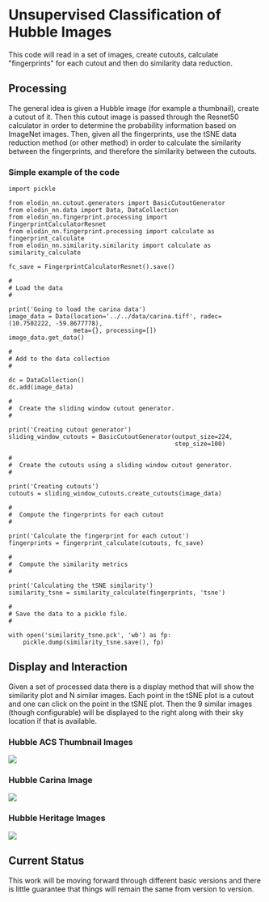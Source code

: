 # Unsupervised Classification of Hubble Images

This code will read in a set of images, create cutouts, calculate "fingerprints" for each cutout and then do similarity data reduction.

## Processing

The general idea is given a Hubble image (for example a thumbnail), create a cutout of it. Then this cutout image is passed through the Resnet50 calculator in order to determine the probability information based on ImageNet images.  Then, given all the fingerprints, use the tSNE data reduction method (or other method) in order to calculate the similarity between the fingerprints, and therefore the similarity between the cutouts.

### Simple example of the code

```
import pickle

from elodin_nn.cutout.generators import BasicCutoutGenerator
from elodin_nn.data import Data, DataCollection
from elodin_nn.fingerprint.processing import FingerprintCalculatorResnet
from elodin_nn.fingerprint.processing import calculate as fingerprint_calculate
from elodin_nn.similarity.similarity import calculate as similarity_calculate

fc_save = FingerprintCalculatorResnet().save()

#
# Load the data
#

print('Going to load the carina data')
image_data = Data(location='../../data/carina.tiff', radec=(10.7502222, -59.8677778),
                  meta={}, processing=[])
image_data.get_data()

#
# Add to the data collection
#

dc = DataCollection()
dc.add(image_data)

#
#  Create the sliding window cutout generator.
#

print('Creating cutout generator')
sliding_window_cutouts = BasicCutoutGenerator(output_size=224,
                                              step_size=100)

#
#  Create the cutouts using a sliding window cutout generator.
#

print('Creating cutouts')
cutouts = sliding_window_cutouts.create_cutouts(image_data)

#
#  Compute the fingerprints for each cutout
#

print('Calculate the fingerprint for each cutout')
fingerprints = fingerprint_calculate(cutouts, fc_save)

#
#  Compute the similarity metrics
#

print('Calculating the tSNE similarity')
similarity_tsne = similarity_calculate(fingerprints, 'tsne')

#
# Save the data to a pickle file.
#

with open('similarity_tsne.pck', 'wb') as fp:
    pickle.dump(similarity_tsne.save(), fp)
```


## Display and Interaction

Given a set of processed data there is a display method that will show the similarity plot and N similar images.  Each point in the tSNE plot is a cutout and one can click on the point in the tSNE plot. Then the 9 similar images (though configurable) will be displayed to the right along with their sky location if that is available. 

### Hubble ACS Thumbnail Images
![](https://github.com/brechmos/elodin-nn/raw/master/images/hubble_thumbnails.jpeg)

### Hubble Carina Image
![](https://github.com/brechmos/elodin-nn/raw/master/images/hubble_carina.jpeg)

### Hubble Heritage Images
![](https://github.com/brechmos/elodin-nn/raw/master/images/hubble_heritage.jpeg)


## Current Status

This work will be moving forward through different basic versions and there is little guarantee that things will remain the same from version to version. 
